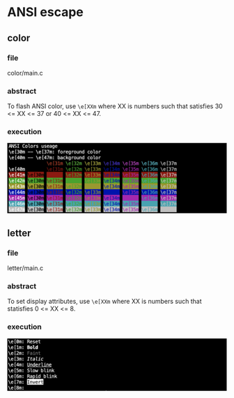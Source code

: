 # ANSI escape

## color

### file

color/main.c

### abstract

To flash ANSI color, use `\e[XXm` where XX is numbers such that
satisfies 30 <= XX <= 37 or 40 <= XX <= 47.

### execution

![result-color](image/ansi_escape_color.png)

## letter

### file

letter/main.c

### abstract

To set display attributes, use `\e[XXm` where XX is numbers such that
statisfies 0 <= XX <= 8.

### execution

![result-letter](image/ansi_escape_letter.png)